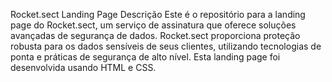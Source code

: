 Rocket.sect Landing Page
Descrição
Este é o repositório para a landing page do Rocket.sect, um serviço de assinatura que oferece soluções avançadas de segurança de dados. Rocket.sect proporciona proteção robusta para os dados sensíveis de seus clientes, utilizando tecnologias de ponta e práticas de segurança de alto nível. Esta landing page foi desenvolvida usando HTML e CSS.
